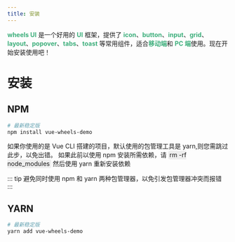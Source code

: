 ```yaml
---
title: 安装
---
```


<strong style="color: #3eaf7c">wheels UI</strong> 是一个好用的 <strong style="color: #3eaf7c">UI</strong> 框架，提供了 <strong style="color: #3eaf7c">icon</strong>、<strong style="color: #3eaf7c">button</strong>、<strong style="color: #3eaf7c">input</strong>、<strong style="color: #3eaf7c">grid</strong>、<strong style="color: #3eaf7c">layout</strong>、<strong style="color: #3eaf7c">popover</strong>、<strong style="color: #3eaf7c">tabs</strong>、<strong style="color: #3eaf7c">toast</strong> 等常用组件，适合<strong style="color: #3eaf7c">移动端</strong>和 <strong style="color: #3eaf7c">PC 端</strong>使用。现在开始安装使用吧！

# 安装

## NPM

```sh
# 最新稳定版
npm install vue-wheels-demo
```

如果你使用的是 Vue CLI 搭建的项目，默认使用的包管理工具是 yarn,则您需跳过此步，以免出错。
如果此前以使用 npm 安装所需依赖，请 <span style="padding:0.1em 0.2em;border-radius:4px;background: #eee">rm -rf node_modules</span> 然后使用 yarn 重新安装依赖

::: tip
避免同时使用 npm 和 yarn 两种包管理器，以免引发包管理器冲突而报错
:::

## YARN

```sh
# 最新稳定版
yarn add vue-wheels-demo
```
